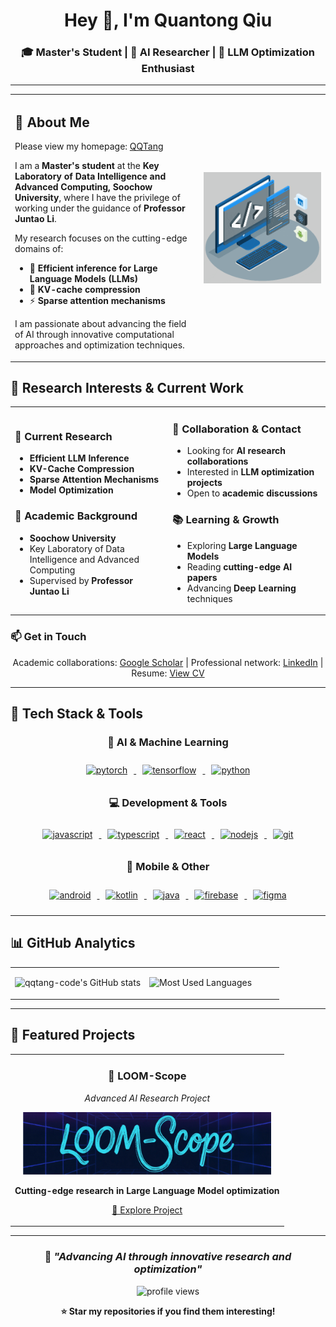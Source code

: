 <div align="center">

# Hey 👋, I'm Quantong Qiu

### 🎓 Master's Student | 🤖 AI Researcher | 🔬 LLM Optimization Enthusiast

<p align="center">
<!--   <a href='https://scholar.google.com.hk/citations?hl=en&pli=1&user=-NrbKG0AAAAJ'>
    <img src="https://cdn.jsdelivr.net/gh/jpswalsh/academicons@1/svg/google-scholar.svg" height='30px' weight='30px' style="margin: 0 10px;">
  </a> -->
<!--   <a href='https://qqtang-code.github.io'>
    <img src="https://cdn.jsdelivr.net/gh/devicons/devicon/icons/github/github-original.svg" height='30px' weight='30px' style="margin: 0 10px;">
  </a> -->
</p>


</div>

---

<table>
<tr>
<td width="60%">

## 🚀 About Me

Please view my homepage: <a href='https://qqtang-code.github.io/'>QQTang</a>

I am a **Master's student** at the **Key Laboratory of Data Intelligence and Advanced Computing, Soochow University**, where I have the privilege of working under the guidance of **Professor Juntao Li**. 

My research focuses on the cutting-edge domains of:
- 🧠 **Efficient inference for Large Language Models (LLMs)**
- 💾 **KV-cache compression**
- ⚡ **Sparse attention mechanisms**

I am passionate about advancing the field of AI through innovative computational approaches and optimization techniques.

</td>
<td width="40%">

<img align="center" alt="Coding GIF" src="techstack.gif" width="100%"/>

</td>
</tr>
</table>

## 🎯 Research Interests & Current Work

<table>
<tr>
<td width="50%">

### 🔬 Current Research
- **Efficient LLM Inference** 
- **KV-Cache Compression**
- **Sparse Attention Mechanisms**
- **Model Optimization**

### 🏫 Academic Background
- **Soochow University**
- Key Laboratory of Data Intelligence and Advanced Computing
- Supervised by **Professor Juntao Li**

</td>
<td width="50%">

### 🤝 Collaboration & Contact
- Looking for **AI research collaborations**
- Interested in **LLM optimization projects**
- Open to **academic discussions**

### 📚 Learning & Growth
- Exploring **Large Language Models**
- Reading **cutting-edge AI papers**
- Advancing **Deep Learning** techniques

</td>
</tr>
</table>

### 📫 Get in Touch

<p align="center">
  Academic collaborations: <a href="https://scholar.google.com.hk/citations?hl=en&pli=1&user=-NrbKG0AAAAJ">Google Scholar</a> | 
 Professional network: <a href="https://www.linkedin.com/in/qqtang-code/">LinkedIn</a> | 
  Resume: <a href="https://drive.google.com/file/d/1ZpR5pVBTnl_Qybq7GE3MGy1SB1JehVSE/view?usp=sharing">View CV</a>
</p>

---

## 🔬 Tech Stack & Tools

<div align="center">

### 🤖 AI & Machine Learning
<p>
<a href="https://pytorch.org/" target="_blank"> <img src="https://cdn.jsdelivr.net/gh/devicons/devicon/icons/pytorch/pytorch-original.svg" alt="pytorch" width="45" height="45" style="margin: 10px;"/> </a>
<a href="https://www.tensorflow.org" target="_blank"> <img src="https://cdn.jsdelivr.net/gh/devicons/devicon/icons/tensorflow/tensorflow-original.svg" alt="tensorflow" width="45" height="45" style="margin: 10px;"/> </a>
<a href="https://www.python.org" target="_blank"> <img src="https://cdn.jsdelivr.net/gh/devicons/devicon/icons/python/python-original.svg" alt="python" width="45" height="45" style="margin: 10px;"/> </a>
</p>

### 💻 Development & Tools
<p>
<a href="https://developer.mozilla.org/en-US/docs/Web/JavaScript" target="_blank"> <img src="https://cdn.jsdelivr.net/gh/devicons/devicon/icons/javascript/javascript-original.svg" alt="javascript" width="45" height="45" style="margin: 10px;"/> </a>
<a href="https://www.typescriptlang.org/" target="_blank"> <img src="https://cdn.jsdelivr.net/gh/devicons/devicon/icons/typescript/typescript-original.svg" alt="typescript" width="45" height="45" style="margin: 10px;"/> </a>
<a href="https://reactjs.org/" target="_blank"> <img src="https://cdn.jsdelivr.net/gh/devicons/devicon/icons/react/react-original.svg" alt="react" width="45" height="45" style="margin: 10px;"/> </a>
<a href="https://nodejs.org" target="_blank"> <img src="https://cdn.jsdelivr.net/gh/devicons/devicon/icons/nodejs/nodejs-original.svg" alt="nodejs" width="45" height="45" style="margin: 10px;"/> </a>
<a href="https://git-scm.com/" target="_blank"> <img src="https://cdn.jsdelivr.net/gh/devicons/devicon/icons/git/git-original.svg" alt="git" width="45" height="45" style="margin: 10px;"/> </a>
</p>

### 📱 Mobile & Other
<p>
<a href="https://developer.android.com" target="_blank"> <img src="https://cdn.jsdelivr.net/gh/devicons/devicon/icons/android/android-original.svg" alt="android" width="45" height="45" style="margin: 10px;"/> </a>
<a href="https://kotlinlang.org" target="_blank"> <img src="https://cdn.jsdelivr.net/gh/devicons/devicon/icons/kotlin/kotlin-original.svg" alt="kotlin" width="45" height="45" style="margin: 10px;"/> </a>
<a href="https://www.java.com" target="_blank"> <img src="https://cdn.jsdelivr.net/gh/devicons/devicon/icons/java/java-original.svg" alt="java" width="45" height="45" style="margin: 10px;"/> </a>
<a href="https://firebase.google.com/" target="_blank"> <img src="https://cdn.jsdelivr.net/gh/devicons/devicon/icons/firebase/firebase-plain.svg" alt="firebase" width="45" height="45" style="margin: 10px;"/> </a>
<a href="https://www.figma.com/" target="_blank"> <img src="https://cdn.jsdelivr.net/gh/devicons/devicon/icons/figma/figma-original.svg" alt="figma" width="45" height="45" style="margin: 10px;"/> </a>
</p>

</div>

---

## 📊 GitHub Analytics

<div align="center">

<table>
<tr>
<td width="50%">

![qqtang-code's GitHub stats](https://github-readme-stats.vercel.app/api?username=qqtang-code&show_icons=true&theme=tokyonight&hide_border=true&bg_color=0D1117&title_color=00D4AA&icon_color=00D4AA&text_color=FFFFFF)

</td>
<td width="50%">

![Most Used Languages](https://github-readme-stats.vercel.app/api/top-langs/?username=qqtang-code&layout=compact&theme=tokyonight&hide_border=true&bg_color=0D1117&title_color=00D4AA&text_color=FFFFFF)

</td>
</tr>
</table>

</div>

---

## 🚀 Featured Projects

<div align="center">

<table>
<tr>
<td align="center" width="100%">

### 🏫 LOOM-Scope
*Advanced AI Research Project*

<a href="https://github.com/LCM-Lab/LOOM-Scope" target="_blank">
  <img src="projects/LOOM-Scope-logo.png" height="100" alt="LOOM-Scope"/>
</a>

**Cutting-edge research in Large Language Model optimization**

[🔗 Explore Project](https://github.com/LCM-Lab/LOOM-Scope)

</td>
</tr>
</table>

</div>

---

<div align="center">

### 💭 *"Advancing AI through innovative research and optimization"*

<img src="https://komarev.com/ghpvc/?username=qqtang-code&label=Profile%20views&color=0e75b6&style=flat" alt="profile views" />

**⭐ Star my repositories if you find them interesting!**

</div>
